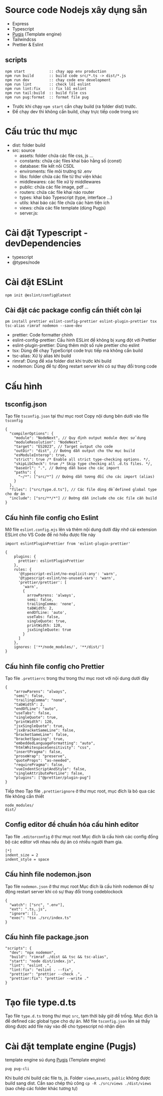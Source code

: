 # Source code Nodejs xây dụng sẵn

- Express
- Typescript
- [Pugjs](https://pugjs.org/api/getting-started.html) (Template engine)
- Tailwindcss
- Prettier & Eslint

## scripts

```
npm start           :: chạy app env production
npm run build       :: build code src/*.ts -> dist/*.js
npm run dev         :: chạy code env development
npm run lint        :: check lỗi eslint
npm run lint:fix    :: fix lỗi eslint
npm run tail:build  :: build file css
npm run pug:format  :: format file pug
```

- Trước khi chạy `npm start` cần chạy build (ra folder dist) trước.
- Để chạy dev thì không cần build, chạy trực tiếp code trong src

# Cấu trúc thư mục

- dist: folder build
- src: source
  - assets: folder chứa các file css, js ...
  - constants: chứa các files khai báo hằng số (const)
  - database: file kết nối CSDL
  - enviroments: file môi trường từ .env
  - libs: folder chứa các file từ thư viện khác
  - middlewares: các file xử lý middlewares
  - public: chứa các file image, pdf ...
  - routers: chứa các file khai náo router
  - types: khai báo Typescript (type, interface ...)
  - utils: khai báo các file chứa các hàm tiện ích
  - views: chứa các file template (dùng Pugjs)
  - server.js:

# Cài đặt Typescript - devDependencies

- typescript
- @types/node

# Cài đặt ESLint

`npm init @eslint/config@latest`

## Cài đặt các package config cần thiết còn lại

```
pm install prettier eslint-config-prettier eslint-plugin-prettier tsx tsc-alias rimraf nodemon --save-dev
```

- prettier: Code formatter chính
- eslint-config-prettier: Cấu hình ESLint để không bị xung đột với Prettier
- eslint-plugin-prettier: Dùng thêm một số rule prettier cho eslint
- tsx: Dùng để chạy TypeScript code trực tiếp mà không cần build
- tsc-alias: Xử lý alias khi build
- rimraf: Dùng để xóa folder dist khi trước khi build
- nodemon: Dùng để tự động restart server khi có sự thay đổi trong code

# Cấu hình

## tsconfig.json

Tạo file `tsconfig.json` tại thư mục root
Copy nội dung bên dưới vào file `tsconfig`

```
{
  "compilerOptions": {
    "module": "NodeNext", // Quy định output module được sử dụng
    "moduleResolution": "NodeNext",
    "target": "ES2023", // Target output cho code
    "outDir": "dist", // Đường dẫn output cho thư mục build
    "esModuleInterop": true,
    "strict": true /* Enable all strict type-checking options. */,
    "skipLibCheck": true /* Skip type checking all .d.ts files. */,
    "baseUrl": ".", // Đường dẫn base cho các import
    "paths": {
      "~/*": ["src/*"] // Đường dẫn tương đối cho các import (alias)
    }
  },
  "files": ["src/type.d.ts"], // Các file dùng để defined global type cho dự án
  "include": ["src/**/*"] // Đường dẫn include cho các file cần build
}
```

## Cấu hình file config cho Eslint

Mở file `eslint.config.mjs` lên và thêm nội dung dưới đây
nhớ cài extension ESLint cho VS Code để nó hiểu được file này

```
import eslintPluginPrettier from 'eslint-plugin-prettier'
```

```
{
    plugins: {
      prettier: eslintPluginPrettier
    },
    rules: {
      '@typescript-eslint/no-explicit-any': 'warn',
      '@typescript-eslint/no-unused-vars': 'warn',
      'prettier/prettier': [
        'warn',
        {
          arrowParens: 'always',
          semi: false,
          trailingComma: 'none',
          tabWidth: 2,
          endOfLine: 'auto',
          useTabs: false,
          singleQuote: true,
          printWidth: 120,
          jsxSingleQuote: true
        }
      ]
    },
    ignores: ['**/node_modules/', '**/dist/']
}
```

## Cấu hình file config cho Prettier

Tạo file `.prettierrc` trong thư trong thư mục root với nội dung dưới đây

```
{
    "arrowParens": "always",
    "semi": false,
    "trailingComma": "none",
    "tabWidth": 2,
    "endOfLine": "auto",
    "useTabs": false,
    "singleQuote": true,
    "printWidth": 120,
    "jsxSingleQuote": true,
    "jsxBracketSameLine": false,
    "bracketSameLine": false,
    "bracketSpacing": true,
    "embeddedLanguageFormatting": "auto",
    "htmlWhitespaceSensitivity": "css",
    "insertPragma": false,
    "proseWrap": "preserve",
    "quoteProps": "as-needed",
    "requirePragma": false,
    "vueIndentScriptAndStyle": false,
    "singleAttributePerLine": false,
    "plugins": ["@prettier/plugin-pug"]
}
```

Tiếp theo Tạo file `.prettierignore` ở thư mục root, mục đích là bỏ qua các file không cần thiết

```
node_modules/
dist/
```

## Config editor để chuẩn hóa cấu hình editor

Tạo file `.editorconfig` ở thư mục root
Mục đích là cấu hình các config đồng bộ các editor với nhau nếu dự án có nhiều người tham gia.

```
[*]
indent_size = 2
indent_style = space
```

## Cấu hình file nodemon.json

Tạo file `nodemon.json` ở thư mục root
Mục đích là cấu hình nodemon để tự động restart server khi có sự thay đổi trong codeblockock

```
{
  "watch": ["src", ".env"],
  "ext": ".ts,.js",
  "ignore": [],
  "exec": "tsx ./src/index.ts"
}
```

## Cấu hình file package.json

```
"scripts": {
  "dev": "npx nodemon",
  "build": "rimraf ./dist && tsc && tsc-alias",
  "start": "node dist/index.js",
  "lint": "eslint .",
  "lint:fix": "eslint . --fix",
  "prettier": "prettier --check .",
  "prettier:fix": "prettier --write ."
}
```

# Tạo file type.d.ts

Tạo file `type.d.ts` trong thư mục `src`, tạm thời bây giờ để trống. Mục đích là để defined các global type cho dự án.
Mở file `tsconfig.json` lên sẽ thấy dòng được add file này vào để cho typescript nó nhận diện

# Cài đặt template engine (Pugjs)

template engine sú dụng [Pugjs](https://pugjs.org/api/getting-started.html) (Template engine)

```
pug pug-cli
```

Khi build chỉ build các file ts, js. Folder `views`,`assets`, `public` không được build sang dist. Cần sao chép thủ công
`cp -R ./src/views ./dist/views` (sao chép các folder khác tương tự)
